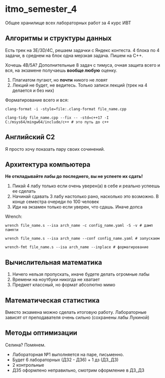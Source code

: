 # itmo_semester_4
Общее хранилище всех лабораторных работ за 4 курс ИВТ

## Алгоритмы и структуры данных

Есть трек на 3E/3D/4C, решаем задачки с Яндекс контеста. 4 блока по 4 задачи, в среднем на блок одна мерзкая задача. Пишем на С++.

Хочешь 4B/5A? Дополнительные 8 задач с тимуса, очная защита всего и вся, на экзамене получаешь **вообще любую** оценку.

1. Плагиатом пугают, но **почти** никого не ловят
2. Лекций не будет, не ведитесь. Только записи лекций (трек на 4 делается и без них)

Форматирование всего и вся:
```
clang-format -i -style=file:.clang-format file_name.cpp
```
```
clang-tidy file_name.cpp --fix -- -std=c++17 -I C:/msys64/mingw64/include/c++ # это путь до с++
```

## Английский C2

Я просто хочу показать пару своих сочинений. 

## Архитектура компьютера

**Не откладывайте лабы до последнего, вы не успеете их сдать!**

1. Пикай 4 лабу только если очень уверен(а) в себе и реально успеешь ее сделать
2. Начинай сдавать 3 лабу настолько рано, насколько это возможно. В конце семестра очереди по 100 человек
3. Иди на экзамен только если уверен, что сдашь. Иначе допса

Wrench:
```
wrench file_name.s --isa arch_name -c config_name.yaml -S -v # дамп памяти
```
```
wrench file_name.s --isa arch_name --conf config_name.yaml # запускаем
```
```
wrench-fmt file_name.s --isa arch_name --inplace # форматирование
```

## Вычислительная математика 

1. Ничего нельзя пропускать, иначе будете делать огромные лабы
2. Времени на ноутбуки никогда не хватает
3. Предмет классный, но формат абсолютно мимо

## Математическая статистика

Вместо экзамена можно сделать итоговую работу. Лабораторные зависят от преподавателя очень сильно (сохранены лабы Лукиной)

## Методы оптимизации

Селина? Помянем.  
- Лабораторная №1 выполняется на паре, письменно.
- Будет 6 лабораторных (ДЗ2 - ДЗ6) + 1 дз (ДЗ_ДЗ)
- 2 контрольные
- ДЗ5 оформлено неправильно, смотрим оформление в ДЗ_ДЗ

##
